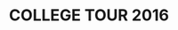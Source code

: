 ---
title: COLLEGE TOUR 2016
artists: [WIKI, DJ LUCAS]
doors: TBA
city: Amherst College
venue:
venue_location:
ticket_price:
ticket_url:
rsvp_url:
poster_url: /img/shows/wiki-dj-lucas-college-tour.jpg
---